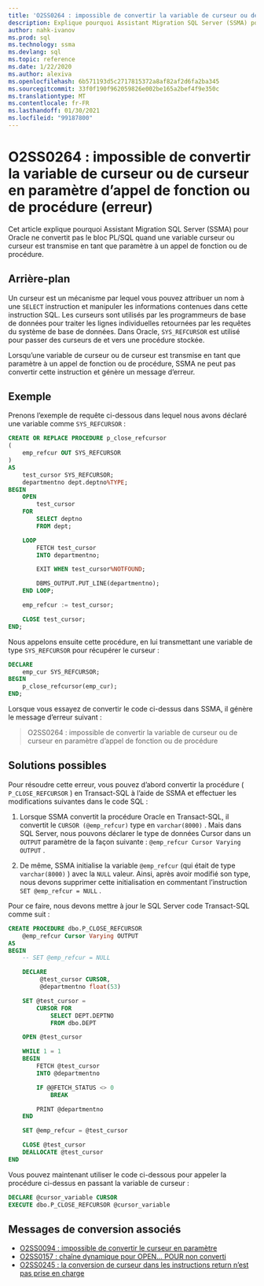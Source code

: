 ```yaml
---
title: 'O2SS0264 : impossible de convertir la variable de curseur ou de curseur en paramètre d’appel de fonction ou de procédure (erreur)'
description: Explique pourquoi Assistant Migration SQL Server (SSMA) pour Oracle ne convertit pas le bloc PL/SQL lorsqu’un curseur ou une variable de curseur est passé en tant que paramètre à un appel de fonction ou de procédure.
author: nahk-ivanov
ms.prod: sql
ms.technology: ssma
ms.devlang: sql
ms.topic: reference
ms.date: 1/22/2020
ms.author: alexiva
ms.openlocfilehash: 6b571193d5c2717815372a8af82af2d6fa2ba345
ms.sourcegitcommit: 33f0f190f962059826e002be165a2bef4f9e350c
ms.translationtype: MT
ms.contentlocale: fr-FR
ms.lasthandoff: 01/30/2021
ms.locfileid: "99187800"
---
```

# <a name="o2ss0264-unable-to-convert-cursor-or-cursor-variable-as-a-function-or-procedure-call-parameter-error"></a>O2SS0264 : impossible de convertir la variable de curseur ou de curseur en paramètre d’appel de fonction ou de procédure (erreur)

Cet article explique pourquoi Assistant Migration SQL Server (SSMA) pour Oracle ne convertit pas le bloc PL/SQL quand une variable curseur ou curseur est transmise en tant que paramètre à un appel de fonction ou de procédure.

## <a name="background"></a>Arrière-plan

Un curseur est un mécanisme par lequel vous pouvez attribuer un nom à une `SELECT` instruction et manipuler les informations contenues dans cette instruction SQL. Les curseurs sont utilisés par les programmeurs de base de données pour traiter les lignes individuelles retournées par les requêtes du système de base de données. Dans Oracle, `SYS_REFCURSOR` est utilisé pour passer des curseurs de et vers une procédure stockée.

Lorsqu’une variable de curseur ou de curseur est transmise en tant que paramètre à un appel de fonction ou de procédure, SSMA ne peut pas convertir cette instruction et génère un message d’erreur.

## <a name="example"></a>Exemple

Prenons l’exemple de requête ci-dessous dans lequel nous avons déclaré une variable comme `SYS_REFCURSOR` :

```sql
CREATE OR REPLACE PROCEDURE p_close_refcursor
(
    emp_refcur OUT SYS_REFCURSOR
)
AS
    test_cursor SYS_REFCURSOR;
    departmentno dept.deptno%TYPE;
BEGIN
    OPEN
        test_cursor
    FOR
        SELECT deptno
        FROM dept;

    LOOP
        FETCH test_cursor
        INTO departmentno;

        EXIT WHEN test_cursor%NOTFOUND;

        DBMS_OUTPUT.PUT_LINE(departmentno);
    END LOOP;

    emp_refcur := test_cursor;

    CLOSE test_cursor;
END;
```

Nous appelons ensuite cette procédure, en lui transmettant une variable de type `SYS_REFCURSOR` pour récupérer le curseur :

```sql
DECLARE
    emp_cur SYS_REFCURSOR;
BEGIN
    p_close_refcursor(emp_cur);
END;
```

Lorsque vous essayez de convertir le code ci-dessus dans SSMA, il génère le message d’erreur suivant :

> O2SS0264 : impossible de convertir la variable de curseur ou de curseur en paramètre d’appel de fonction ou de procédure

## <a name="possible-remedies"></a>Solutions possibles

Pour résoudre cette erreur, vous pouvez d’abord convertir la procédure ( `P_CLOSE_REFCURSOR` ) en Transact-SQL à l’aide de SSMA et effectuer les modifications suivantes dans le code SQL :

1. Lorsque SSMA convertit la procédure Oracle en Transact-SQL, il convertit le `CURSOR (@emp_refcur)` type en `varchar(8000)` . Mais dans SQL Server, nous pouvons déclarer le type de données Cursor dans un `OUTPUT` paramètre de la façon suivante : `@emp_refcur Cursor Varying OUTPUT` .

2. De même, SSMA initialise la variable `@emp_refcur` (qui était de type `varchar(8000)` ) avec la `NULL` valeur. Ainsi, après avoir modifié son type, nous devons supprimer cette initialisation en commentant l’instruction `SET @emp_refcur = NULL` .

Pour ce faire, nous devons mettre à jour le SQL Server code Transact-SQL comme suit :

```sql
CREATE PROCEDURE dbo.P_CLOSE_REFCURSOR
    @emp_refcur Cursor Varying OUTPUT
AS
BEGIN
    -- SET @emp_refcur = NULL

    DECLARE
         @test_cursor CURSOR,
         @departmentno float(53)

    SET @test_cursor =
        CURSOR FOR
            SELECT DEPT.DEPTNO
            FROM dbo.DEPT

    OPEN @test_cursor

    WHILE 1 = 1
    BEGIN
        FETCH @test_cursor
        INTO @departmentno

        IF @@FETCH_STATUS <> 0
            BREAK

        PRINT @departmentno
    END

    SET @emp_refcur = @test_cursor

    CLOSE @test_cursor
    DEALLOCATE @test_cursor
END
```

Vous pouvez maintenant utiliser le code ci-dessous pour appeler la procédure ci-dessus en passant la variable de curseur :

```sql
DECLARE @cursor_variable CURSOR
EXECUTE dbo.P_CLOSE_REFCURSOR @cursor_variable
```

## <a name="related-conversion-messages"></a>Messages de conversion associés

* [O2SS0094 : impossible de convertir le curseur en paramètre](o2ss0094.md)
* [O2SS0157 : chaîne dynamique pour OPEN... POUR non converti](o2ss0157.md)
* [O2SS0245 : la conversion de curseur dans les instructions return n’est pas prise en charge](o2ss0245.md)
